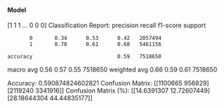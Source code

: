 #### Model
[1 1 1 ... 0 0 0]
Classification Report:
              precision    recall  f1-score   support

           0       0.34      0.53      0.42   2057494
           1       0.78      0.61      0.68   5461156

    accuracy                           0.59   7518650
   macro avg       0.56      0.57      0.55   7518650
weighted avg       0.66      0.59      0.61   7518650

Accuracy: 0.590874824602821
Confusion Matrix:
[[1100665  956829]
 [2119240 3341916]]
Confusion Matrix (%):
[[14.6391307  12.72607449]
 [28.18644304 44.44835177]]
